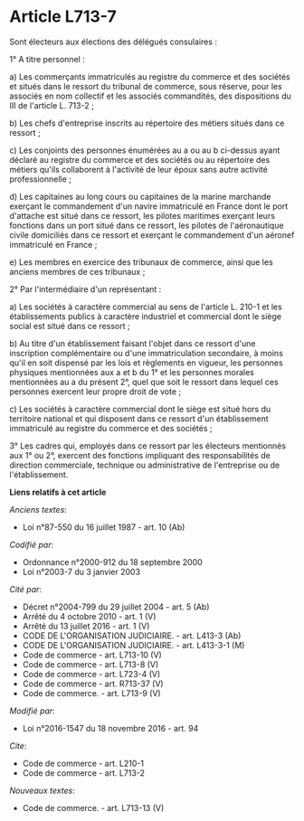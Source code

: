 # Article L713-7

Sont électeurs aux élections des délégués consulaires : 

1° A titre personnel : 

a) Les commerçants immatriculés au registre du commerce et des sociétés et situés dans le ressort du tribunal de commerce,
sous réserve, pour les associés en nom collectif et les associés commandités, des dispositions du III de l'article L.
713-2 ; 

b) Les chefs d'entreprise inscrits au répertoire des métiers situés dans ce ressort ;

c) Les conjoints des personnes énumérées au a ou au b ci-dessus ayant déclaré au registre du commerce et des sociétés ou au
répertoire des métiers qu'ils collaborent à l'activité de leur époux sans autre activité professionnelle ; 

d) Les capitaines au long cours ou capitaines de la marine marchande exerçant le commandement d'un navire immatriculé en
France dont le port d'attache est situé dans ce ressort, les pilotes maritimes exerçant leurs fonctions dans un port situé
dans ce ressort, les pilotes de l'aéronautique civile domiciliés dans ce ressort et exerçant le commandement d'un aéronef
immatriculé en France ; 

e) Les membres en exercice des tribunaux de commerce, ainsi que les anciens membres de ces tribunaux ; 

2° Par l'intermédiaire d'un représentant : 

a) Les sociétés à caractère commercial au sens de l'article L. 210-1 et les établissements publics à caractère industriel et
commercial dont le siège social est situé dans ce ressort ; 

b) Au titre d'un établissement faisant l'objet dans ce ressort d'une inscription complémentaire ou d'une immatriculation
secondaire, à moins qu'il en soit dispensé par les lois et règlements en vigueur, les personnes physiques mentionnées aux a
et b du 1° et les personnes morales mentionnées au a du présent 2°, quel que soit le ressort dans lequel ces personnes
exercent leur propre droit de vote ; 

c) Les sociétés à caractère commercial dont le siège est situé hors du territoire national et qui disposent dans ce ressort
d'un établissement immatriculé au registre du commerce et des sociétés ; 

3° Les cadres qui, employés dans ce ressort par les électeurs mentionnés aux 1° ou 2°, exercent des fonctions impliquant des
responsabilités de direction commerciale, technique ou administrative de l'entreprise ou de l'établissement.

**Liens relatifs à cet article**

_Anciens textes_:

  - Loi n°87-550 du 16 juillet 1987 - art. 10 (Ab)

_Codifié par_:

  - Ordonnance n°2000-912 du 18 septembre 2000
  - Loi n°2003-7 du 3 janvier 2003

_Cité par_:

  - Décret n°2004-799 du 29 juillet 2004 - art. 5 (Ab)
  - Arrêté du 4 octobre 2010 - art. 1 (V)
  - Arrêté du 13 juillet 2016 - art. 1 (V)
  - CODE DE L'ORGANISATION JUDICIAIRE. - art. L413-3 (Ab)
  - CODE DE L'ORGANISATION JUDICIAIRE. - art. L413-3-1 (M)
  - Code de commerce - art. L713-10 (V)
  - Code de commerce - art. L713-8 (V)
  - Code de commerce - art. L723-4 (V)
  - Code de commerce - art. R713-37 (V)
  - Code de commerce. - art. L713-9 (V)

_Modifié par_:

  - Loi n°2016-1547 du 18 novembre 2016 - art. 94

_Cite_:

  - Code de commerce - art. L210-1
  - Code de commerce - art. L713-2

_Nouveaux textes_:

  - Code de commerce. - art. L713-13 (V)
